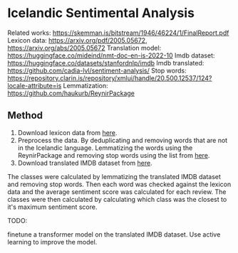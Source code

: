 # Icelandic Sentimental Analysis

Related works: https://skemman.is/bitstream/1946/46224/1/FinalReport.pdf  
Lexicon data: https://arxiv.org/pdf/2005.05672, https://arxiv.org/abs/2005.05672
Translation model: https://huggingface.co/mideind/nmt-doc-en-is-2022-10
Imdb dataset: https://huggingface.co/datasets/stanfordnlp/imdb
Imdb translated: https://github.com/cadia-lvl/sentiment-analysis/
Stop words: https://repository.clarin.is/repository/xmlui/handle/20.500.12537/124?locale-attribute=is
Lemmatization: https://github.com/haukurb/ReynirPackage

## Method

1. Download lexicon data from [here](https://arxiv.org/pdf/2005.05672).
2. Preprocess the data. By deduplicating and removing words that are not in the Icelandic language. Lemmatizing the words using the ReynirPackage and removing stop words using the list from [here](https://repository.clarin.is/repository/xmlui/handle/20.500.12537/124?locale-attribute=is).
3. Download translated IMDB dataset from [here](github.com/cadia-lvl/sentiment-analysis/).

The classes were calculated by lemmatizing the translated IMDB dataset and removing stop words. Then each word was checked against the lexicon data and the average sentiment score was calculated for each review. The classes were then calculated by calculating which class was the closest to it's maximum sentiment score.

TODO:

finetune a transformer model on the translated IMDB dataset. Use active learning to improve the model.

